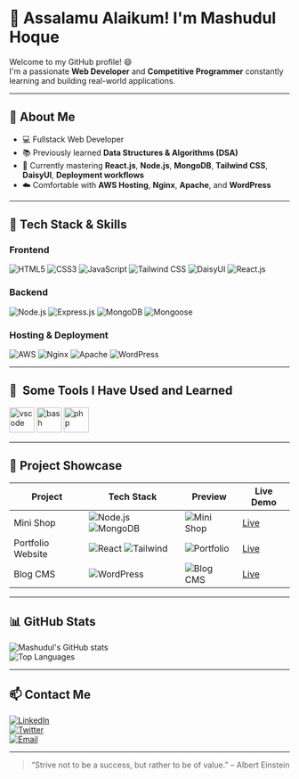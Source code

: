 # 👋 Assalamu Alaikum! I'm Mashudul Hoque

Welcome to my GitHub profile! 😄  
I'm a passionate **Web Developer** and **Competitive Programmer** constantly learning and building real-world applications.  

---

## 👀 About Me
- 💻 Fullstack Web Developer  
- 📚 Previously learned **Data Structures & Algorithms (DSA)**  
- 🚀 Currently mastering **React.js**, **Node.js**, **MongoDB**, **Tailwind CSS**, **DaisyUI**, **Deployment workflows**  
- ☁️ Comfortable with **AWS Hosting**, **Nginx**, **Apache**, and **WordPress**  

---

## 🌱 Tech Stack & Skills

### Frontend
![HTML5](https://img.shields.io/badge/HTML5-E34F26?style=for-the-badge&logo=html5&logoColor=white)
![CSS3](https://img.shields.io/badge/CSS3-1572B6?style=for-the-badge&logo=css3&logoColor=white)
![JavaScript](https://img.shields.io/badge/JavaScript-F7DF1E?style=for-the-badge&logo=javascript&logoColor=black)
![Tailwind CSS](https://img.shields.io/badge/Tailwind_CSS-06B6D4?style=for-the-badge&logo=tailwind-css&logoColor=white)
![DaisyUI](https://img.shields.io/badge/DaisyUI-00BFFF?style=for-the-badge&logo=figma&logoColor=white)
![React.js](https://img.shields.io/badge/React-61DAFB?style=for-the-badge&logo=react&logoColor=black)

### Backend
![Node.js](https://img.shields.io/badge/Node.js-339933?style=for-the-badge&logo=node.js&logoColor=white)
![Express.js](https://img.shields.io/badge/Express.js-000000?style=for-the-badge)
![MongoDB](https://img.shields.io/badge/MongoDB-47A248?style=for-the-badge&logo=mongodb&logoColor=white)
![Mongoose](https://img.shields.io/badge/Mongoose-880000?style=for-the-badge)

### Hosting & Deployment
![AWS](https://img.shields.io/badge/AWS-FF9900?style=for-the-badge&logo=amazon-aws&logoColor=white)
![Nginx](https://img.shields.io/badge/Nginx-009639?style=for-the-badge&logo=nginx&logoColor=white)
![Apache](https://img.shields.io/badge/Apache-FC6A0F?style=for-the-badge&logo=apache&logoColor=white)
![WordPress](https://img.shields.io/badge/WordPress-21759B?style=for-the-badge&logo=wordpress&logoColor=white)

---

<h2> 🚀 &nbsp;Some Tools I Have Used and Learned</h2>
<p align="left">
<img src="https://cdn.jsdelivr.net/gh/devicons/devicon/icons/vscode/vscode-original.svg" alt="vscode" width="45" height="45"/>
<img src="https://cdn.jsdelivr.net/gh/devicons/devicon/icons/bash/bash-original.svg" alt="bash" width="45" height="45"/>
<img src="https://cdn.jsdelivr.net/gh/devicons/devicon/icons/php/php-original.svg" alt="php" width="45" height="45"/>
</p>

---

## 💼 Project Showcase

| Project | Tech Stack | Preview | Live Demo |
|--------|------------|---------|-----------|
| Mini Shop | ![Node.js](https://img.shields.io/badge/Node.js-339933?style=for-the-badge) ![MongoDB](https://img.shields.io/badge/MongoDB-47A248?style=for-the-badge) | ![Mini Shop](https://via.placeholder.com/150x80.png?text=Mini+Shop) | [Live](https://yourprojectlink.com) |
| Portfolio Website | ![React](https://img.shields.io/badge/React-61DAFB?style=for-the-badge) ![Tailwind](https://img.shields.io/badge/Tailwind-06B6D4?style=for-the-badge) | ![Portfolio](https://via.placeholder.com/150x80.png?text=Portfolio) | [Live](https://yourportfolio.com) |
| Blog CMS | ![WordPress](https://img.shields.io/badge/WordPress-21759B?style=for-the-badge) | ![Blog CMS](https://via.placeholder.com/150x80.png?text=Blog+CMS) | [Live](https://yourblog.com) |

---

## 📊 GitHub Stats

![Mashudul's GitHub stats](https://github-readme-stats.vercel.app/api?username=TheMashud&show_icons=true&theme=radical)  
![Top Languages](https://github-readme-stats.vercel.app/api/top-langs/?username=TheMashud&layout=compact&theme=radical)

---

## 📫 Contact Me

[![LinkedIn](https://img.shields.io/badge/LinkedIn-Mashudul-blue?style=for-the-badge&logo=linkedin)](https://www.linkedin.com/in/yourprofile/)  
[![Twitter](https://img.shields.io/badge/Twitter-@YourHandle-1DA1F2?style=for-the-badge&logo=twitter)](https://twitter.com/YourHandle)  
[![Email](https://img.shields.io/badge/Email-your.email@example.com-D14836?style=for-the-badge&logo=gmail&logoColor=white)](mailto:your.email@example.com)  

---

> “Strive not to be a success, but rather to be of value.” – Albert Einstein
